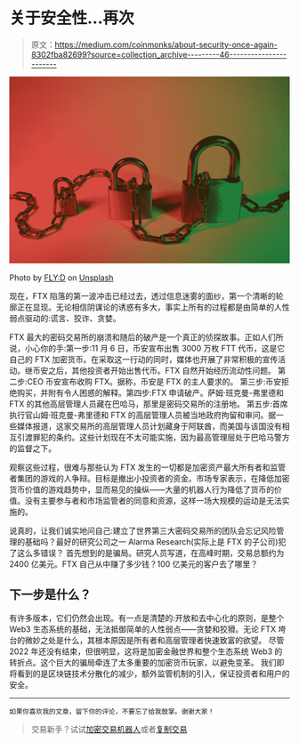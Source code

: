 # 关于安全性…再次

> 原文：<https://medium.com/coinmonks/about-security-once-again-8302fba82699?source=collection_archive---------46----------------------->

![](img/fe3715396519f21b7a3ef16e26e5b8cf.png)

Photo by [FLY:D](https://unsplash.com/@flyd2069?utm_source=medium&utm_medium=referral) on [Unsplash](https://unsplash.com?utm_source=medium&utm_medium=referral)

现在，FTX 陷落的第一波冲击已经过去，透过信息迷雾的面纱，第一个清晰的轮廓正在显现。无论相信阴谋论的诱惑有多大，事实上所有的过程都是由简单的人性弱点驱动的:谎言、狡诈、贪婪。

FTX 最大的密码交易所的崩溃和随后的破产是一个真正的侦探故事。正如人们所说，小心你的手:第一步:11 月 6 日，币安宣布出售 3000 万枚 FTT 代币，这是它自己的 FTX 加密货币。在采取这一行动的同时，媒体也开展了非常积极的宣传活动。继币安之后，其他投资者开始出售代币。FTX 自然开始经历流动性问题。
第二步:CEO 币安宣布收购 FTX。据称，币安是 FTX 的主人要求的。
第三步:币安拒绝购买，并附有令人困惑的解释。第四步:FTX 申请破产。萨姆·班克曼-弗里德和 FTX 的其他高层管理人员藏在巴哈马，那里是密码交易所的注册地。
第五步:首席执行官山姆·班克曼-弗里德和 FTX 的高层管理人员被当地政府拘留和审问。据一些媒体报道，这家交易所的高层管理人员计划藏身于阿联酋，而美国与该国没有相互引渡罪犯的条约。这些计划现在不太可能实施，因为最高管理层处于巴哈马警方的监督之下。

观察这些过程，很难与那些认为 FTX 发生的一切都是加密资产最大所有者和监管者集团的游戏的人争辩。目标是撤出小投资者的资金。市场专家表示，在降低加密货币价值的游戏趋势中，显而易见的操纵——大量的机器人行为降低了货币的价值。没有主要参与者和市场监管者的同意和资源，这样一场大规模的运动是无法实施的。

说真的，让我们诚实地问自己:建立了世界第三大密码交易所的团队会忘记风险管理的基础吗？最好的研究公司之一 Alarma Research(实际上是 FTX 的子公司)犯了这么多错误？
首先想到的是骗局。研究人员写道，在高峰时期，交易总额约为 2400 亿美元。FTX 自己从中赚了多少钱？100 亿美元的客户去了哪里？

## 下一步是什么？

有许多版本，它们仍然会出现。有一点是清楚的:开放和去中心化的原则，是整个 Web3 生态系统的基础，无法抵御简单的人性弱点——贪婪和狡猾。无论 FTX 垮台的微妙之处是什么，其根本原因是所有者和高层管理者快速致富的欲望。
尽管 2022 年还没有结束，但很明显，这将是加密金融世界和整个生态系统 Web3 的转折点。这个巨大的骗局牵连了太多重要的加密货币玩家，以避免变革。
我们即将看到的是区块链技术分散化的减少，额外监管机制的引入，保证投资者和用户的安全。

*   **
    如果你喜欢我的文章，留下你的评论，不要忘了给我鼓掌。谢谢大家！

> 交易新手？试试[加密交易机器人](/coinmonks/crypto-trading-bot-c2ffce8acb2a)或者[复制交易](/coinmonks/top-10-crypto-copy-trading-platforms-for-beginners-d0c37c7d698c)